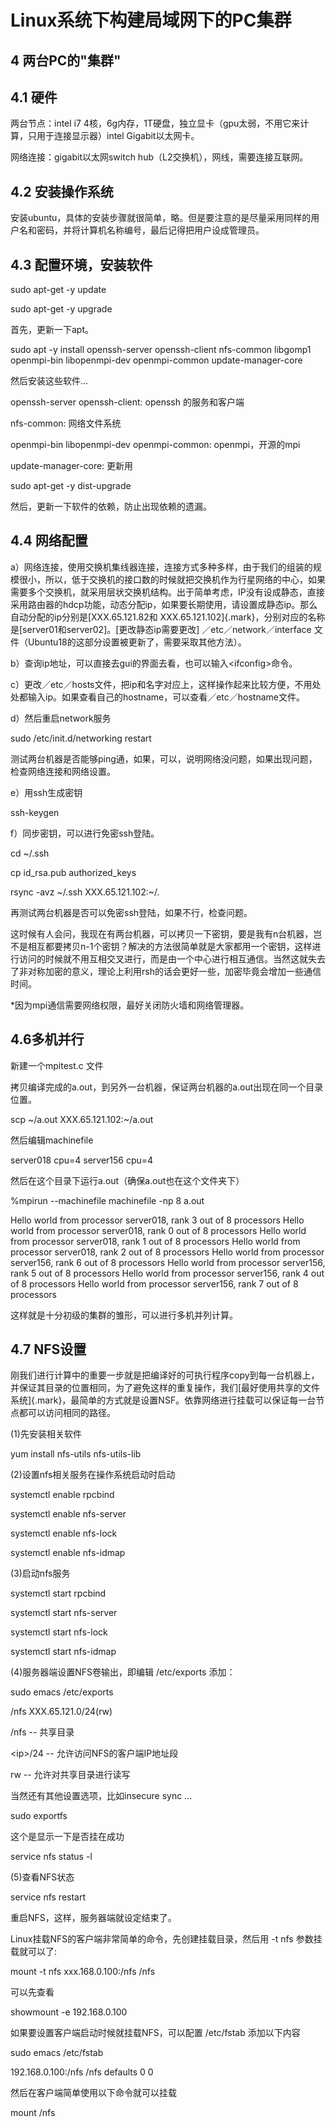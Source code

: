 # Linux系统下构建局域网下的PC集群

## 4 两台PC的"集群"

## 4.1 硬件

两台节点：intel i7
4核，6g内存，1T硬盘，独立显卡（gpu太弱，不用它来计算，只用于连接显示器）intel
Gigabit以太网卡。

网络连接：gigabit以太网switch hub（L2交换机），网线，需要连接互联网。

## 4.2 安装操作系统

安装ubuntu，具体的安装步骤就很简单，略。但是要注意的是尽量采用同样的用户名和密码，并将计算机名称编号，最后记得把用户设成管理员。

## 4.3 配置环境，安装软件

sudo apt-get -y update

sudo apt-get -y upgrade

首先，更新一下apt。

sudo apt -y install openssh-server openssh-client nfs-common libgomp1
openmpi-bin libopenmpi-dev openmpi-common update-manager-core

然后安装这些软件...

openssh-server openssh-client: openssh 的服务和客户端

nfs-common: 网络文件系统

openmpi-bin libopenmpi-dev openmpi-common: openmpi，开源的mpi

update-manager-core: 更新用

sudo apt-get -y dist-upgrade

然后，更新一下软件的依赖，防止出现依赖的遗漏。

## 4.4 网络配置

a）网络连接，使用交换机集线器连接，连接方式多种多样，由于我们的组装的规模很小，所以，低于交换机的接口数的时候就把交换机作为行星网络的中心，如果需要多个交换机，就采用层状交换机结构。出于简单考虑，IP没有设成静态，直接采用路由器的hdcp功能，动态分配ip，如果要长期使用，请设置成静态ip。那么自动分配的ip分别是[XXX.65.121.82和
XXX.65.121.102]{.mark}，分别对应的名称是[server01和server02]。[更改静态ip需要更改]
／etc／network／interface
文件（Ubuntu18的这部分设置被更新了，需要采取其他方法）。

b）查询ip地址，可以直接去gui的界面去看，也可以输入\<ifconfig\>命令。

c）更改／etc／hosts文件，把ip和名字对应上，这样操作起来比较方便，不用处处都输入ip。如果查看自己的hostname，可以查看／etc／hostname文件。

d）然后重启network服务

sudo /etc/init.d/networking restart

测试两台机器是否能够ping通，如果，可以，说明网络没问题，如果出现问题，检查网络连接和网络设置。

e）用ssh生成密钥

ssh-keygen

f）同步密钥，可以进行免密ssh登陆。

cd \~/.ssh

cp id_rsa.pub authorized_keys

rsync -avz \~/.ssh XXX.65.121.102:\~/.

再测试两台机器是否可以免密ssh登陆，如果不行，检查问题。

这时候有人会问，我现在有两台机器，可以拷贝一下密钥，要是我有n台机器，岂不是相互都要拷贝n-1个密钥？解决的方法很简单就是大家都用一个密钥，这样进行访问的时候就不用互相交叉进行，而是由一个中心进行相互通信。当然这就失去了非对称加密的意义，理论上利用rsh的话会更好一些，加密毕竟会增加一些通信时间。

\*因为mpi通信需要网络权限，最好关闭防火墙和网络管理器。

## 4.6多机并行

新建一个mpitest.c 文件

拷贝编译完成的a.out，到另外一台机器，保证两台机器的a.out出现在同一个目录位置。

scp \~/a.out XXX.65.121.102:\~/a.out

然后编辑machinefile

server018 cpu=4
server156 cpu=4

然后在这个目录下运行a.out（确保a.out也在这个文件夹下）

%mpirun \--machinefile machinefile -np 8 a.out

Hello world from processor server018, rank 3 out of 8 processors
Hello world from processor server018, rank 0 out of 8 processors
Hello world from processor server018, rank 1 out of 8 processors
Hello world from processor server018, rank 2 out of 8 processors
Hello world from processor server156, rank 6 out of 8 processors
Hello world from processor server156, rank 5 out of 8 processors
Hello world from processor server156, rank 4 out of 8 processors
Hello world from processor server156, rank 7 out of 8 processors

这样就是十分初级的集群的雏形，可以进行多机并列计算。

## 4.7 NFS设置

刚我们进行计算中的重要一步就是把编译好的可执行程序copy到每一台机器上，并保证其目录的位置相同，为了避免这样的重复操作，我们[最好使用共享的文件系统]{.mark}，最简单的方式就是设置NSF。依靠网络进行挂载可以保证每一台节点都可以访问相同的路径。

(1)先安装相关软件

yum install nfs-utils nfs-utils-lib

(2)设置nfs相关服务在操作系统启动时启动

systemctl enable rpcbind

systemctl enable nfs-server

systemctl enable nfs-lock

systemctl enable nfs-idmap

(3)启动nfs服务

systemctl start rpcbind

systemctl start nfs-server

systemctl start nfs-lock

systemctl start nfs-idmap

(4)服务器端设置NFS卷输出，即编辑 /etc/exports 添加：

sudo emacs /etc/exports

/nfs XXX.65.121.0/24(rw)

/nfs -- 共享目录

\<ip\>/24 -- 允许访问NFS的客户端IP地址段

rw -- 允许对共享目录进行读写

当然还有其他设置选项，比如insecure sync \...

sudo exportfs

这个是显示一下是否挂在成功

service nfs status -l

(5)查看NFS状态

service nfs restart

重启NFS，这样，服务器端就设定结束了。

Linux挂载NFS的客户端非常简单的命令，先创建挂载目录，然后用 -t nfs
参数挂载就可以了:

mount -t nfs xxx.168.0.100:/nfs /nfs

可以先查看

showmount -e 192.168.0.100

如果要设置客户端启动时候就挂载NFS，可以配置 /etc/fstab 添加以下内容

sudo emacs /etc/fstab

192.168.0.100:/nfs /nfs defaults 0 0

然后在客户端简单使用以下命令就可以挂载

mount /nfs
